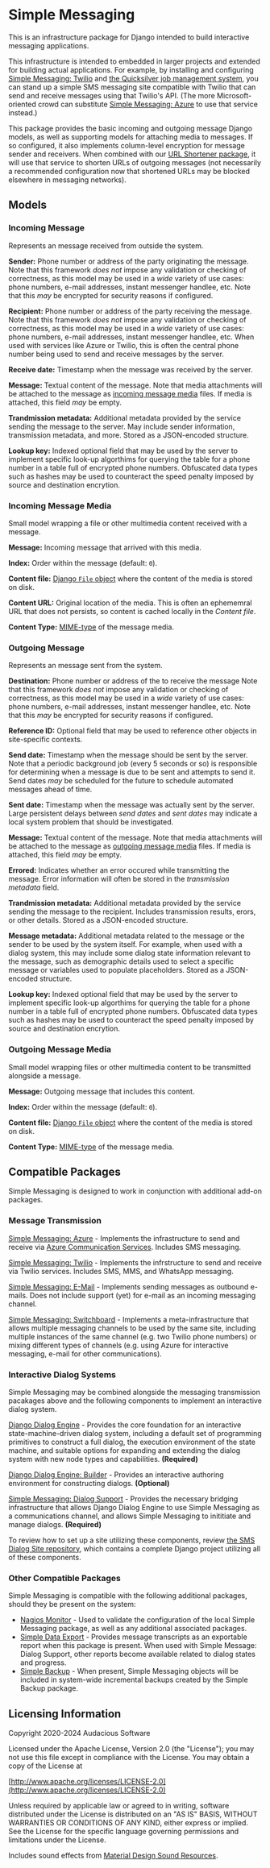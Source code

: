 # Simple Messaging

This is an infrastructure package for Django intended to build interactive messaging applications.

This infrastructure is intended to embedded in larger projects and extended for building actual applications. For example, by installing and configuring [Simple Messaging: Twilio](https://github.com/audacious-software/Simple-Messaging-Django-Twilio/) and [the Quicksilver job management system](https://github.com/audacious-software/Quicksilver-Django), you can stand up a simple SMS messaging site compatible with Twilio that can send and receive messages using that Twilio's API. (The more Microsoft-oriented crowd can substitute [Simple Messaging: Azure](https://github.com/audacious-software/Simple-Messaging-Django-Azure/) to use that service instead.)

This package provides the basic incoming and outgoing message Django models, as well as supporting models for attaching media to messages. If so configured, it also implements column-level encryption for message sender and receivers. When combined with our [URL Shortener package](https://github.com/audacious-software/Django-URL-Shortener), it will use that service to shorten URLs of outgoing messages (not necessarily a recommended configuration now that shortened URLs may be blocked elsewhere in messaging networks).

## Models

### Incoming Message

Represents an message received from outside the system.

**Sender:** Phone number or address of the party originating the message. Note that this framework *does not* impose any validation or checking of correctness, as this model may be used in a *wide* variety of use cases: phone numbers, e-mail addresses, instant messenger handlee, etc. Note that this *may* be encrypted for security reasons if configured.

**Recipient:** Phone number or address of the party receiving the message. Note that this framework *does not* impose any validation or checking of correctness, as this model may be used in a *wide* variety of use cases: phone numbers, e-mail addresses, instant messenger handlee, etc. When used with services like Azure or Twilio, this is often the central phone number being used to send and receive messages by the server.

**Receive date:** Timestamp when the message was received by the server.

**Message:** Textual content of the message. Note that media attachments will be attached to the message as [incoming message media](#incoming-message-media) files. If media is attached, this field *may* be empty.

**Trandmission metadata:** Additional metadata provided by the service sending the message to the server. May include sender information, transmission metadata, and more. Stored as a JSON-encoded structure.

**Lookup key:** Indexed optional field that may be used by the server to implement specific look-up algorthims for querying the table for a phone number in a table full of encrypted phone numbers. Obfuscated data types such as hashes may be used to counteract the speed penalty imposed by source and destination encrytion.

### Incoming Message Media

Small model wrapping a file or other multimedia content received with a message.

**Message:** Incoming message that arrived with this media.

**Index:** Order within the message (default: `0`).

**Content file:** [Django `File` object](https://docs.djangoproject.com/en/3.2/ref/files/file/) where the content of the media is stored on disk.

**Content URL:** Original location of the media. This is often an ephememral URL that does not persists, so content is cached locally in the *Content file*.

**Content Type:** [MIME-type](https://developer.mozilla.org/en-US/docs/Web/HTTP/Basics_of_HTTP/MIME_types) of the message media.

### Outgoing Message

Represents an message sent from the system.

**Destination:** Phone number or address of the to receive the message Note that this framework *does not* impose any validation or checking of correctness, as this model may be used in a *wide* variety of use cases: phone numbers, e-mail addresses, instant messenger handlee, etc. Note that this *may* be encrypted for security reasons if configured.

**Reference ID:** Optional field that may be used to reference other objects in site-specific contexts.

**Send date:** Timestamp when the message should be sent by the server. Note that a periodic background job (every 5 seconds or so) is responsible for determining when a message is due to be sent and attempts to send it. Send dates *may* be scheduled for the future to schedule automated messages ahead of time.

**Sent date:** Timestamp when the message was actually sent by the server. Large persistent delays between *send dates* and *sent dates* may indicate a local system problem that should be investigated.

**Message:** Textual content of the message. Note that media attachments will be attached to the message as [outgoing message media](#outgoing-message-media) files. If media is attached, this field *may* be empty.

**Errored:** Indicates whether an error occured while transmitting the message. Error information will often be stored in the *transmission metadata* field.

**Trandmission metadata:** Additional metadata provided by the service sending the message to the recipient. Includes transmission results, erors, or other details. Stored as a JSON-encoded structure.

**Message metadata:** Additional metadata related to the message or the sender to be used by the system itself. For example, when used with a dialog system, this may include some dialog state information relevant to the message, such as demographic details used to select a specific message or variables used to populate placeholders. Stored as a JSON-encoded structure.

**Lookup key:** Indexed optional field that may be used by the server to implement specific look-up algorthims for querying the table for a phone number in a table full of encrypted phone numbers. Obfuscated data types such as hashes may be used to counteract the speed penalty imposed by source and destination encrytion.

### Outgoing Message Media

Small model wrapping files or other multimedia content to be transmitted alongside a message.

**Message:** Outgoing message that includes this content.

**Index:** Order within the message (default: `0`).

**Content file:** [Django `File` object](https://docs.djangoproject.com/en/3.2/ref/files/file/) where the content of the media is stored on disk.

**Content Type:** [MIME-type](https://developer.mozilla.org/en-US/docs/Web/HTTP/Basics_of_HTTP/MIME_types) of the message media.

## Compatible Packages

Simple Messaging is designed to work in conjunction with additional add-on packages.

### Message Transmission

[Simple Messaging: Azure](https://github.com/audacious-software/Simple-Messaging-Django-Azure) - Implements the infrastructure to send and receive via [Azure Communication Services](https://azure.microsoft.com/en-us/products/communication-services). Includes SMS messaging.

[Simple Messaging: Twilio](https://github.com/audacious-software/Simple-Messaging-Django-Twilio) - Implements the infrstructure to send and receive via Twilio services. Includes SMS, MMS, and WhatsApp messaging.

[Simple Messaging: E-Mail](https://github.com/audacious-software/Simple-Messaging-Django-Email) - Implements sending messages as outbound e-mails. Does not include support (yet) for e-mail as an incoming messaging channel.

[Simple Messaging: Switchboard](https://github.com/audacious-software/Simple-Messaging-Switchboard) - Implements a meta-infrastructure that allows multiple messaging channels to be used by the same site, including multiple instances of the same channel (e.g. two Twilio phone numbers) or mixing different types of channels (e.g. using Azure for interactive messaging, e-mail for other communications).

### Interactive Dialog Systems

Simple Messaging may be combined alongside the messaging transmission pacakages above and the following components to implement an interactive dialog system.

[Django Dialog Engine](https://github.com/audacious-software/Django-Dialog-Engine) - Provides the core foundation for an interactive state-machine-driven dialog system, including a default set of programming primitives to construct a full dialog, the execution environment of the state machine, and suitable options for expanding and extending the dialog system with new node types and capabilities. **(Required)**

[Django Dialog Engine: Builder](https://github.com/audacious-software/Django-Dialog-Engine-Builder) - Provides an interactive authoring environment for constructing dialogs. **(Optional)**

[Simple Messaging: Dialog Support](https://github.com/audacious-software/Simple-Messaging-Dialog-Engine-Support) - Provides the necessary bridging infrastructure that allows Django Dialog Engine to use Simple Messaging as a communications channel, and allows Simple Messaging to inititiate and manage dialogs. **(Required)**

To review how to set up a site utilizing these components, review [the SMS Dialog Site repository](https://github.com/audacious-software/SMS-Dialog-Site-Django), which contains a complete Django project utilizing all of these components.

### Other Compatible Packages

Simple Messaging is compatible with the following additional packages, should they be present on the system:

* [Nagios Monitor](https://github.com/audacious-software/Django-Nagios-Monitoring) - Used to validate the configuration of the local Simple Messaging package, as well as any additional associated packages.
* [Simple Data Export](https://github.com/audacious-software/Simple-Data-Export-Django) - Provides message transcripts as an exportable report when this package is present. When used with Simple Message: Dialog Support, other reports become available related to dialog states and progress.
* [Simple Backup](https://github.com/audacious-software/Simple-Backup-Django) - When present, Simple Messaging objects will be included in system-wide incremental backups created by the Simple Backup package.


## Licensing Information

Copyright 2020-2024 Audacious Software

Licensed under the Apache License, Version 2.0 (the "License"); you may not use this file except in compliance with the License. You may obtain a copy of the License at

[http://www.apache.org/licenses/LICENSE-2.0](http://www.apache.org/licenses/LICENSE-2.0)

Unless required by applicable law or agreed to in writing, software distributed under the License is distributed on an "AS IS" BASIS, WITHOUT WARRANTIES OR CONDITIONS OF ANY KIND, either express or implied. See the License for the specific language governing permissions and limitations under the License.

Includes sound effects from [Material Design Sound Resources](https://m2.material.io/design/sound/sound-resources.html).
